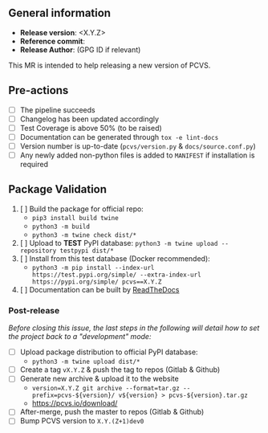 ## General information

* **Release version**: <X.Y.Z>
* **Reference commit**: <SHA>
* **Release Author**: <Name> (GPG ID if relevant)

This MR is intended to help releasing a new version of PCVS.

## Pre-actions

* [ ] The pipeline succeeds
* [ ] Changelog has been updated accordingly
* [ ] Test Coverage is above 50% (to be raised)
* [ ] Documentation can be generated through `tox -e lint-docs`
* [ ] Version number is up-to-date (`pcvs/version.py` & `docs/source.conf.py`)
* [ ] Any newly added non-python files is added to `MANIFEST` if installation is
  required

## Package Validation

1. [ ] Build the package for official repo:
    * `pip3 install build twine`
    * `python3 -m build`
    * `python3 -m twine check dist/*`
2. [ ] Upload to **TEST** PyPI database: `python3 -m twine upload --repository
   testpypi dist/*`
3. [ ] Install from this test database (Docker recommended):
    * `python3 -m pip install --index-url https://test.pypi.org/simple/ --extra-index-url https://pypi.org/simple/ pcvs==X.Y.Z`
4. [ ] Documentation can be built by [ReadTheDocs](https://readthedocs.org)

### Post-release

*Before closing this issue, the last steps in the following will detail how to
set the project back to a "development" mode:*
* [ ] Upload package distribution to official PyPI database:
    * `python3 -m twine upload dist/*`
* [ ] Create a tag `vX.Y.Z` & push the tag to repos (Gitlab & Github)
* [ ] Generate new archive & upload it to the website
    * `version=X.Y.Z git archive --format=tar.gz --prefix=pcvs-${version}/ v${version} > pcvs-${version}.tar.gz`
    * https://pcvs.io/download/
* [ ] After-merge, push the master to repos (Gitlab & Github)
* [ ] Bump PCVS version to `X.Y.(Z+1)dev0`
